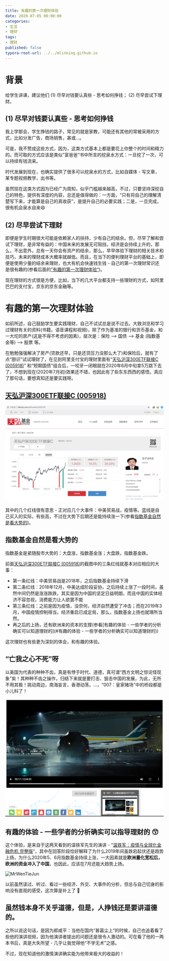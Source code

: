```yaml
---
title: 有趣的第一次理财体验
date: 2020-07-05 00:00:00
categories:
- 生活
- 理财
tags:
- 理财
published: false
typora-root-url: ../../mlinking.github.io
---
```


# 背景

给学生讲课，建议他们 (1) 尽早对钱要认真些 - 思考如何挣钱； (2) 尽早尝试下理财。

##  (1) 尽早对钱要认真些 - 思考如何挣钱

我上学那会，学生挣钱的路子，常见的就是家教，可能还有其他的常被采用的方式，比如分发广告，商场销售，甚或...。

可是，我不赞成这些方式，因为，这类方式基本上都是要花上你整个的时间和精力的。而可取的方式应该是类似”富爸爸“书中所言的挖泉水方式：一旦挖了一次，可以持续有钱流来。

时代发展到现在，也确实提供了很多可以挖泉水的方式，比如自媒体 - 写文章，某专题视频教学，出书等。

虽然现在这类方式因为已经广为周知，似乎门槛越来越高，不过，只要坚持深挖自己的特色，提供有深度的内容，总还是值得做的：一方面，“只有将自己的理解清楚写下来，才能算是自己的真收获”，是提升自己的必要实践；二是，一旦完成，很有机会泉水自来:smile:

## (2) 尽早尝试下理财

即便是学生时期很大可能是依赖家人的扶持，少有自己的结余。但，尽早了解和尝试下理财，是非常有益的：中国未来的发展无可阻挡，经济是会持续上升的，那么，不出意外，总有一天你会有资产的结余，那么，早早体验下理财的相关技术和技巧，未来的理财成本大概率就越低。而且，在当下的便利理财平台的基础上，即便是使用少量的结余来理财，也大有机会快速钱生钱 - 自己的第一次理财常识还是很有趣的(参看后面的[”有趣的第一次理财体验“](#有趣的第一次理财体验))。

现在理财的方式很是方便，比如，当下的几大平台都支持一些理财的方式，如阿里巴巴的支付宝，京东的京东金融等。

# 有趣的第一次理财体验

如前所述，自己鼓励学生要实践理财，自己不试试总是说不过去。大致浏览和学习过理财有关的资料(书籍，语音课程和视频)，除了作为基准的银行和货币基金，和一大坨的房产(这是不得不考虑的因素)，层次是：保险 --> 国债 --> 基金 (指数基金等) --> 股票 等。

在勉勉强强解决了房产(贷款还早，只是还贷压力没那么大了)和保险后，就有了点“胆识”试试理财了，在见到阿里支付宝的理财里面有“[天弘沪深300ETF联接C (005918)](http://www.thfund.com.cn/fundinfo/005918)” 和“短期国债”组合后，一咬牙一闭眼就在2020年6月中旬拿5万跳下去了，不想到现在(2020年7月初)效果还不错，也因此有了些东东西西的感悟。真应了那句话，要想真知还是要实践呀。

## [天弘沪深300ETF联接C (005918)](http://www.thfund.com.cn/fundinfo/005918)

![thfund005918](/assets/images/posts/imgs/finman/thfund005918.png)

其中的几个红线很有意思 - 正对应几个大事件：中美贸易战，疫情等。蓝线是自己买入的实际，有些高，不过在大势下后期还是能持续涨一下(参看[指数基金自然是看大势的](#指数基金自然是看大势的))。

## 指数基金自然是看大势的

指数基金是紧随股市大势的：大盘涨，指数基金涨；大盘跌，指数基金跌。

前面[天弘沪深300ETF联接C (005918)](http://www.thfund.com.cn/fundinfo/005918)的截图中的三条红线就基本对应相应的大事：

- 第一条红线：中美贸易战是2018年，之后指数基金持续下滑
- 第二条红线：2018年12月，中美达成阶段妥协，之后持续上涨了一段时间，虽然中间仍然是涨涨跌跌，其实是因为中国的坚定日益明朗，而且中国的实体经济不容忽视，消费能力让人欲罢不能
- 第三条红线：之前是因为疫情，没奈何，经济自然遭受了冲击；而在2019年3月，中国疫情控制得当，经济重启已成定局，那么，指数基金上扬也就理所当然。
- 再之后的上扬，还有欧洲来的资本的支撑(参看[有趣的体验 - 一些学者的分析确实可以知道理财的](#有趣的体验 - 一些学者的分析确实可以知道理财的))

这次理财也有些更为深刻的体会，和有趣的体验。

## “亡我之心不死”呀

以美国为代表的种种不齿，真是有悖于时代、道德，真可谓“西方文明之惊诧怪现象”矣！其种种不齿之操作，归结下来就是要打击、狙击中国的发展，为此，无所不用其极！挑动周边，南海妄言，香港动荡，...，“007：皇家赌场”中的桥段都是小儿科了！

![007Royal](/assets/images/posts/imgs/finman/007Royal.png)

## 有趣的体验 - 一些学者的分析确实可以指导理财的 :kissing_smiling_eyes:

这个体验，是来自于这两天看到的温铁军先生的演讲 - “[温铁军：疫情与全球化金融危机 完整版](https://www.bilibili.com/video/BV1fK411n7ke?from=search&seid=18425601519005188706)”，其中在回答阶段恰好解释了为什么2019年间虽跌宕起伏还是趋势上扬，为什么2020年5、6月指数基金持续上涨，一大因素就是**欧洲量化宽松后，欧洲的资金冲入了中国**，也因此，应该在7月还能大趋势上扬。

![MrWenTieJun](/assets/images/posts/imgs/finman/MrWenTieJun.png)

以前虽然读过、听过、看过一些经济、外交、大事件的分析，但总与自己切身的影响没有直观的感受，这次算是补上了 :slightly_smiling_face:

## 虽然钱本身不关乎道德，但是，人挣钱还是要讲道德的。

之所以说这句话，是因为郎咸平：当他在国内“甚嚣尘上”的时候，自己也追着看了些他的演讲视频，因为他演讲者提出的问题还是很令人激动的。可在看了他的一两本书后，真是大失所望 - 几乎让我觉得他“不学无术”之感。

不过，现在知道他的激情演讲确实能为他带来极大的收益的！





